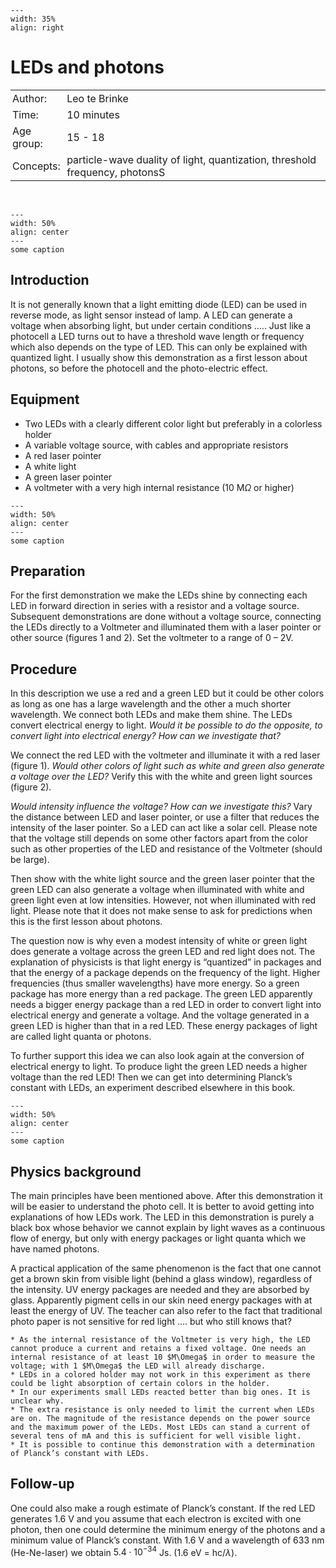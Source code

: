 ```{figure} ../../figures/ready.png
---
width: 35%
align: right
```
# LEDs and photons

<table style="width: 100%; border-collapse: collapse; border: none;">
    <tr style="background-color: var(--background-color);">  
        <td style="text-align: left; padding: 3px; border: none; color: var(--text-color)">Author:</td>
        <td style="text-align: left; padding: 3px; border: none; color: var(--text-color)">Leo te Brinke</td>
    </tr>
    <tr style="background-color: var(--background-color);"> 
        <td style="text-align: left; padding: 3px; border: none; color: var(--text-color)">Time:</td>
        <td style="text-align: left; padding: 3px; border: none; color: var(--text-color)">10 minutes</td>
    </tr>
    <tr style="background-color: var(--background-color);"> 
        <td style="text-align: left; padding: 3px; border: none; color: var(--text-color)">Age group:</td>
        <td style="text-align: left; padding: 3px; border: none; color: var(--text-color)">15 - 18</td>
    </tr>
    <tr style="background-color: var(--background-color);"> 
        <td style="text-align: left; padding: 3px; border: none; color: var(--text-color)">Concepts:</td>
        <td style="text-align: left; padding: 3px; border: none; color: var(--text-color)">particle-wave duality of light, quantization, threshold frequency, photonsS</td>
    </tr>
</table><br>


```{figure} demo23_figure1.jpg
---
width: 50%
align: center
---
some caption
``` 

## Introduction
It is not generally known that a light emitting diode (LED) can be used in reverse mode, as light sensor instead of lamp. A LED can generate a voltage when absorbing light, but under certain conditions ..... Just like a photocell a LED turns out to have a threshold wave length or frequency which also depends on the type of LED. This can only be explained with quantized light. I usually show this demonstration as a first lesson about photons, so before the photocell and the photo-electric effect. 

## Equipment
* Two LEDs with a clearly different color light but preferably in a colorless holder
* A variable voltage source, with cables and appropriate resistors
* A red laser pointer
* A white light
* A green laser pointer
* A voltmeter with a very high internal resistance (10 M$\Omega$ or higher)

```{figure} demo23_figure2.jpg
---
width: 50%
align: center
---
some caption
``` 

## Preparation
For the first demonstration we make the LEDs shine by connecting each LED in forward direction in series with a resistor and a voltage source. Subsequent demonstrations are done without a voltage source, connecting  the LEDs directly to a Voltmeter and illuminated them with a laser pointer or other source (figures 1 and 2). Set the voltmeter to a range of 0 – 2V.

## Procedure
In this description we use a red and a green LED but it could be other colors as long as one has a large wavelength and the other a much shorter wavelength. We connect both LEDs and make them shine. The LEDs convert electrical energy to light. *Would it be possible to do the opposite, to convert light into electrical energy? How can we investigate that?*

We connect the red LED with the voltmeter and illuminate it with a red laser (figure 1). *Would other colors of light such as white and green also generate a voltage over the LED?* Verify this with the white and green light sources (figure 2).

*Would intensity influence the voltage? How can we investigate this?* Vary the distance between LED and laser pointer, or use a filter that reduces the intensity of the laser pointer. So a LED can act like a solar cell. Please note that the voltage still depends on some other factors apart from the color such as other properties of the LED and resistance of the Voltmeter (should be large).

Then show with the white light source and the green laser pointer that the green LED can also generate a voltage when illuminated with white and green light even at low intensities. However, not when illuminated with red light. Please note that it does not make sense to ask for predictions when this is the first lesson about photons.

The question now is why even a modest intensity of white or green light does generate a voltage across the green LED and red light does not. The explanation of physicists is that light energy is “quantized” in packages and that the energy of a package depends on the frequency of the light. Higher frequencies (thus smaller wavelengths) have more energy. So a green package has more energy than a red package. The green LED apparently needs a bigger energy package than a red LED in order to convert light into electrical energy and generate a voltage. And the voltage generated in a green LED is higher than that in a red LED. These energy packages of light are called light quanta or photons.

To further support this idea we can also look again at the conversion of electrical energy to light. To produce light the green LED needs a higher voltage than the red LED! Then we can get into determining Planck’s constant with LEDs, an experiment described elsewhere in this book.

```{figure} demo23_figure3.JPG
---
width: 50%
align: center
---
some caption
``` 

## Physics background
The main principles have been mentioned above. After this demonstration it will be easier to understand the photo cell. It is better to avoid getting into explanations of how LEDs work. The LED in this demonstration is purely a black box whose behavior we cannot explain by light waves as a continuous flow of energy, but only with energy packages or light quanta which we have named photons.

A practical application of the same phenomenon is the fact that one cannot get a brown skin from visible light (behind a glass window), regardless of the intensity. UV energy packages are needed and they are absorbed by glass. Apparently pigment cells in our skin need energy packages with at least the energy of UV. The teacher can also refer to the fact that traditional photo paper is not sensitive for red light .... but who still knows that?

```{tip}
* As the internal resistance of the Voltmeter is very high, the LED cannot produce a current and retains a fixed voltage. One needs an internal resistance of at least 10 $M\Omega$ in order to measure the voltage; with 1 $M\Omega$ the LED will already discharge.
* LEDs in a colored holder may not work in this experiment as there could be light absorption of certain colors in the holder. 
* In our experiments small LEDs reacted better than big ones. It is unclear why.
* The extra resistance is only needed to limit the current when LEDs are on. The magnitude of the resistance depends on the power source and the maximum power of the LEDs. Most LEDs can stand a current of several tens of mA and this is sufficient for well visible light.
* It is possible to continue this demonstration with a determination of Planck’s constant with LEDs.
```

## Follow-up
One could also make a rough estimate of Planck’s constant. If the red LED generates $1.6$ V and you assume that each electron is excited with one photon, then one could determine the minimum energy of the photons and a minimum value of Planck’s constant. With $1.6$ V and a wavelength of $633$ nm (He-Ne-laser) we obtain $5.4\cdot 10^{-34}$ Js.  ($1.6$ eV = hc/$\lambda$).